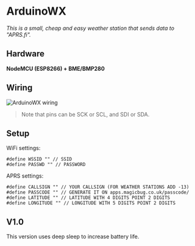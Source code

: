 # ArduinoWX
*This is a small, cheap and easy weather station that sends data to "APRS.fi".*
## Hardware
__NodeMCU (ESP8266) + BME/BMP280__
## Wiring
![ArduinoWX wiring](https://i0.wp.com/randomnerdtutorials.com/wp-content/uploads/2018/04/bme_280_esp8266_bb.png?ssl=1)
> Note that pins can be SCK or SCL, and SDI or SDA.
## Setup
WiFi settings:
```
#define WSSID "" // SSID
#define PASSWD "" // PASSWORD
```
APRS settings:
```
#define CALLSIGN "" // YOUR CALLSIGN (FOR WEATHER STATIONS ADD -13)
#define PASSCODE "" // GENERATE IT ON apps.magicbug.co.uk/passcode/
#define LATITUDE "" // LATITUDE WITH 4 DIGITS POINT 2 DIGITS
#define LONGITUDE "" // LONGITUDE WITH 5 DIGITS POINT 2 DIGITS
```
## V1.0
This version uses deep sleep to increase battery life.

